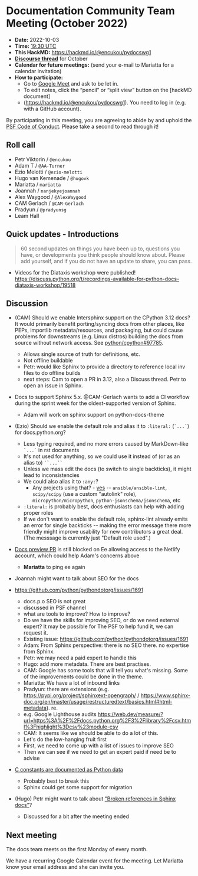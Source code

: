 # Documentation Community Team Meeting (October 2022)

- **Date:** 2022-10-03
- **Time:** [19:30 UTC](https://arewemeetingyet.com/UTC/2022-10-03/19:30/Docs%20Meeting)
- **This HackMD:** https://hackmd.io/@encukou/pydocswg1
- [**Discourse thread**](https://discuss.python.org/t/19070) for October
- **Calendar for future meetings:** (send your e-mail to Mariatta for a calendar invitation)
- **How to participate:**
  -  Go to [Google Meet](https://meet.google.com/dii-qrzf-wkw) and ask to be let in.
  -  To edit notes, click the “pencil” or “split view” button on the [hackMD document]
  -  (https://hackmd.io/@encukou/pydocswg1). You need to log in (e.g. with a GitHub account).

By participating in this meeting, you are agreeing to abide by and uphold the [PSF Code of Conduct](https://www.python.org/psf/codeofconduct/).
Please take a second to read through it!

## Roll call

- Petr Viktorin / `@encukou`
- Adam T / `@AA-Turner`
- Ezio Melotti / `@ezio-melotti`
- Hugo van Kemenade / `@hugovk`
- Mariatta / `mariatta`
- Joannah / `nanjekyejoannah`
- Alex Waygood / `@AlexWaygood`
- CAM Gerlach / `@CAM-Gerlach`
- Pradyun / `@pradyunsg`
- Leam Hall

## Quick updates - Introductions

> 60 second updates on things you have been up to, questions you have, or developments you think people should know about. Please add yourself, and if you do not have an update to share, you can pass.

- Videos for the Diataxis workshop were published!  https://discuss.python.org/t/recordings-available-for-python-docs-diataxis-workshop/19518


## Discussion

* (CAM) Should we enable Intersphinx support on the CPython 3.12 docs? It would primarily benefit porting/syncing docs from other places, like PEPs, importlib metadata/resources, and packaging, but could cause problems for downstreams (e.g. Linux distros) building the docs from source without network access. See [python/cpython#97785](https://github.com/python/cpython/pull/97785/).

   * Allows single source of truth for definitions, etc.
   * Not offline buildable
   * Petr: would like Sphinx to provide a directory to reference local inv files to do offline builds
   * next steps: Cam to open a PR in 3.12, also a Discuss thread. Petr to open an issue in Sphinx.

* Docs to support Sphinx 5.x. @CAM-Gerlach wants to add a CI workflow during the sprint week for the oldest-supported version of Sphinx.
    * Adam will work on sphinx support on python-docs-theme

* (Ezio) Should we enable the default role and alias it to `:literal:` (`` `...` ``) for docs.python.org?
  * Less typing required, and no more errors caused by MarkDown-like `` `...` `` in rst documents
  * It's not used for anything, so we could use it instead of (or as an alias to) ` ``...`` `
  * Unless we mass edit the docs (to switch to single backticks), it might lead to inconsistencies
  * We could also alias it to `:any:`?
    * Any projects using that? - [yes](https://github.com/search?l=Python&q=filename%3Aconf.py+default_role+%3D&type=Code) -- `ansible/ansible-lint`, `scipy/scipy` (use a custom "autolink" role), `micropython/micropython`, `python-jsonschema/jsonschema`, etc
  * `:literal:` is probably best, docs enthusiasts can help with adding proper roles
  * If we don't want to enable the default role, sphinx-lint already emits an error for single backticks -- making the error message there more friendly might improve usability for new contributors a great deal. (The messsage is currently just "Default role used".)

* [Docs preview PR](https://github.com/python/cpython/pull/92852) is still blocked on Ee allowing access to the Netlify account, which could help Adam's concerns above
  * **Mariatta** to ping ee again

* Joannah might want to talk about SEO for the docs
* https://github.com/python/pythondotorg/issues/1691
    * docs.p.o SEO is not great
    * discussed in PSF channel
    * what are tools to improve? How to improve? 
    * Do we have the skills for improving SEO, or do we need external expert? It may be possible for The PSF to help fund it, we can request it. 
    * Existing issue: https://github.com/python/pythondotorg/issues/1691
    * Adam: From Sphinx perspective: there is no SEO there. no expertise from Sphinx.
    * Petr: we may need a paid expert to handle this
    * Hugo: add more metadata. There are best practises.
    * CAM: Google has some tools that will tell you what's missing. Some of the improvements could be done in the theme.
    * Mariatta: We have a lot of inbound links
    * Pradyun: there are extensions (e.g. https://pypi.org/project/sphinxext-opengraph/ / https://www.sphinx-doc.org/en/master/usage/restructuredtext/basics.html#html-metadata). re.
    * e.g. Google Lighthouse audits https://web.dev/measure/?url=https%3A%2F%2Fdocs.python.org%2F3%2Flibrary%2Fcsv.html%3Fhighlight%3Dcsv%23module-csv
    * CAM: It seems like we should be able to do a lot of this.
    * Let's do the low-hanging fruit first
    * First, we need to come up with a list of issues to improve SEO
    * Then we can see if we need to get an expert paid if need be to advise

* [C constants are documented as Python data](https://github.com/python/cpython/issues/96996)
  * Probably best to break this
  * Sphinx could get some support for migration

* (Hugo) Petr might want to talk about ["Broken references in Sphinx docs"](https://discuss.python.org/t/broken-references-in-sphinx-docs/19463)?
  * Discussed for a bit after the meeting ended

## Next meeting

The docs team meets on the first Monday of every month.

We have a recurring Google Calendar event for the meeting.
Let Mariatta know your email address and she can invite you.
